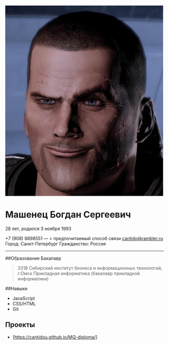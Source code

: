![картинка](img/picture.jpg)
# Машенец Богдан Сергеевич
28 лет, родился 3 ноября 1993

+7 (908) 8898551 — > предпочитаемый способ связи
cantido@rambler.ru
Город: Санкт-Петербург
Гражданство: Россия

---

##Образование
Бакалавр
> 2018 Сибирский институт бизнеса и информационных технологий, г.Омск
Прикладная информатика (бакалавр прикладной информатики)

##Навыки
* JavaScript
* CSS/HTML
* Git

## Проекты 
* [https://cantidou.github.io/MQ-diploma/]